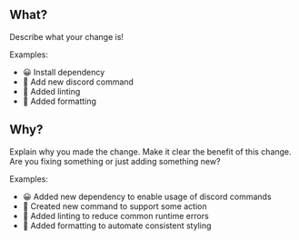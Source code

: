 ## What?

Describe what your change is!

Examples:

- 😀 Install dependency
- 🥳 Add new discord command
- 🤩 Added linting
- 🤯 Added formatting

## Why?

Explain why you made the change. Make it clear the benefit of this change. Are you fixing something or just adding something new?

Examples:

- 😀 Added new dependency to enable usage of discord commands
- 🥳 Created new command to support some action
- 🤩 Added linting to reduce common runtime errors
- 🤯 Added formatting to automate consistent styling